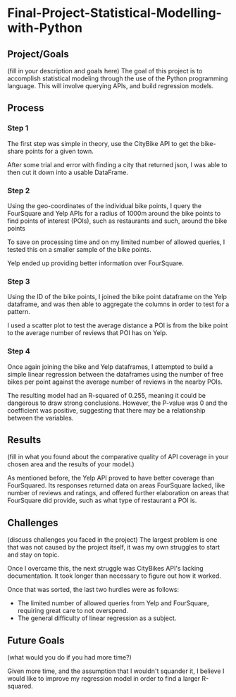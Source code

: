 # Final-Project-Statistical-Modelling-with-Python

## Project/Goals
(fill in your description and goals here)
The goal of this project is to accomplish statistical modeling through the use of the Python programming language.
This will involve querying APIs, and build regression models.
## Process
### Step 1
The first step was simple in theory, use the CityBike API to get the bike-share points for a given town.

After some trial and error with finding a city that returned json, I was able to then cut it down into a usable DataFrame.

### Step 2
Using the geo-coordinates of the individual bike points, I query the FourSquare and Yelp APIs for a radius of 1000m around the bike points to find points of interest (POIs), such as restaurants and such, around the bike points

To save on processing time and on my limited number of allowed queries, I tested this on a smaller sample of the bike points.

Yelp ended up providing better information over FourSquare.

### Step 3
Using the ID of the bike points, I joined the bike point dataframe on the Yelp dataframe, and was then able to aggregate the columns in order to test for a pattern. 

I used a scatter plot to test the average distance a POI is from the bike point to the average number of reviews that POI has on Yelp.

### Step 4
Once again joining the bike and Yelp dataframes, I attempted to build a simple linear regression between the dataframes using the number of free bikes per point against the average number of reviews in the nearby POIs.

The resulting model had an R-squared of 0.255, meaning it could be dangerous to draw strong conclusions. However, the P-value was 0 and the coefficient was positive, suggesting that there may be a relationship between the variables.


## Results
(fill in what you found about the comparative quality of API coverage in your chosen area and the results of your model.)

As mentioned before, the Yelp API proved to have better coverage than FourSquared. Its responses returned data on areas FourSquare lacked, like number of reviews and ratings, and offered further elaboration on areas that FourSquare did provide, such as what type of restaurant a POI is.

## Challenges 
(discuss challenges you faced in the project)
The largest problem is one that was not caused by the project itself, it was my own struggles to start and stay on topic. 

Once I overcame this, the next struggle was CityBikes API's lacking documentation. It took longer than necessary to figure out how it worked.

Once that was sorted, the last two hurdles were as follows:
*  The limited number of allowed queries from Yelp and FourSquare, requiring great care to not overspend.
* The general difficulty of linear regression as a subject.

## Future Goals
(what would you do if you had more time?)

Given more time, and the assumption that I wouldn't squander it, I believe I would like to improve my regression model in order to find a larger R-squared. 
